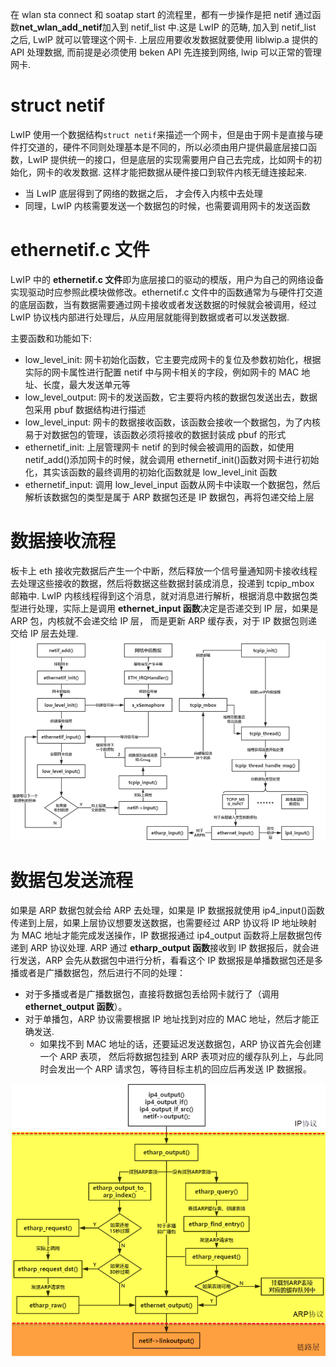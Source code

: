 在 wlan sta connect 和 soatap start 的流程里，都有一步操作是把 netif 通过函数**net_wlan_add_netif**加入到 netif_list 中.这是 LwIP 的范畴, 加入到 netif_list 之后, LwIP 就可以管理这个网卡.
上层应用要收发数据就要使用 liblwip.a 提供的 API 处理数据, 而前提是必须使用 beken API 先连接到网络, lwip 可以正常的管理网卡.

# struct netif

LwIP 使用一个数据结构`struct netif`来描述一个网卡，但是由于网卡是直接与硬件打交道的，硬件不同则处理基本是不同的，所以必须由用户提供最底层接口函数，LwIP 提供统一的接口，但是底层的实现需要用户自己去完成，比如网卡的初始化，网卡的收发数据. 这样才能把数据从硬件接口到软件内核无缝连接起来.

- 当 LwIP 底层得到了网络的数据之后， 才会传入内核中去处理
- 同理，LwIP 内核需要发送一个数据包的时候，也需要调用网卡的发送函数

# ethernetif.c 文件

LwIP 中的 **ethernetif.c 文件**即为底层接口的驱动的模版，用户为自己的网络设备实现驱动时应参照此模块做修改。ethernetif.c 文件中的函数通常为与硬件打交道的底层函数，当有数据需要通过网卡接收或者发送数据的时候就会被调用，经过 LwIP 协议栈内部进行处理后，从应用层就能得到数据或者可以发送数据.

主要函数和功能如下:

- low_level_init: 网卡初始化函数，它主要完成网卡的复位及参数初始化，根据实际的网卡属性进行配置 netif 中与网卡相关的字段，例如网卡的 MAC 地址、长度，最大发送单元等
- low_level_output: 网卡的发送函数，它主要将内核的数据包发送出去，数据包采用 pbuf 数据结构进行描述
- low_level_input: 网卡的数据接收函数，该函数会接收一个数据包，为了内核易于对数据包的管理，该函数必须将接收的数据封装成 pbuf 的形式
- ethernetif_init: 上层管理网卡 netif 的到时候会被调用的函数，如使用 netif_add()添加网卡的时候，就会调用 ethernetif_init()函数对网卡进行初始化，其实该函数的最终调用的初始化函数就是 low_level_init 函数
- ethernetif_input: 调用 low_level_input 函数从网卡中读取一个数据包，然后解析该数据包的类型是属于 ARP 数据包还是 IP 数据包，再将包递交给上层

# 数据接收流程

板卡上 eth 接收完数据后产生一个中断，然后释放一个信号量通知网卡接收线程去处理这些接收的数据，然后将数据这些数据封装成消息，投递到 tcpip_mbox 邮箱中.
LwIP 内核线程得到这个消息，就对消息进行解析，根据消息中数据包类型进行处理，实际上是调用 **ethernet_input 函数**决定是否递交到 IP 层，如果是 ARP 包，内核就不会递交给 IP 层， 而是更新 ARP 缓存表，对于 IP 数据包则递交给 IP 层去处理.
![Alt text](lwip.assets/image.png)

# 数据包发送流程

如果是 ARP 数据包就会给 ARP 去处理，如果是 IP 数据报就使用 ip4_input()函数传递到上层，如果上层协议想要发送数据，也需要经过 ARP 协议将 IP 地址映射为 MAC 地址才能完成发送操作，IP 数据报通过 ip4_output 函数将上层数据包传递到 ARP 协议处理.
ARP 通过 **etharp_output 函数**接收到 IP 数据报后，就会进行发送，ARP 会先从数据包中进行分析，看看这个 IP 数据报是单播数据包还是多播或者是广播数据包，然后进行不同的处理：

- 对于多播或者是广播数据包，直接将数据包丢给网卡就行了（调用**ethernet_output 函数**）。
- 对于单播包，ARP 协议需要根据 IP 地址找到对应的 MAC 地址，然后才能正确发送.
  - 如果找不到 MAC 地址的话，还要延迟发送数据包，ARP 协议首先会创建一个 ARP 表项， 然后将数据包挂到 ARP 表项对应的缓存队列上，与此同时会发出一个 ARP 请求包，等待目标主机的回应后再发送 IP 数据报。

![Alt text](lwip.assets/image-1.png)
